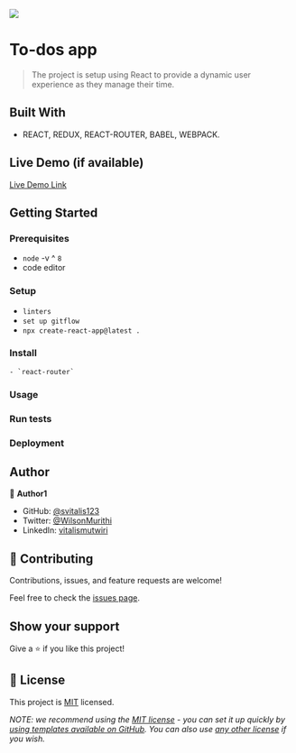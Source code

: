 ![](https://img.shields.io/badge/Microverse-blueviolet)

#  To-dos app

> The project is setup using React to provide a dynamic user experience as they manage their time.


## Built With

- REACT, REDUX, REACT-ROUTER, BABEL, WEBPACK.


## Live Demo (if available)

[Live Demo Link](https://)


## Getting Started

### Prerequisites
 - `node` -v ^ `8`
 - code editor

### Setup
   - `linters`
   -  `set up gitflow`
   - `npx create-react-app@latest .`

### Install
    - `react-router`

### Usage

### Run tests

### Deployment



## Author

👤 **Author1**

- GitHub: [@svitalis123](https://github.com/svitalis123)
- Twitter: [@WilsonMurithi](https://twitter.com/WilsonMurithi)
- LinkedIn: [vitalismutwiri](https://linkedin.com/in/vitalismutwiri)


## 🤝 Contributing

Contributions, issues, and feature requests are welcome!

Feel free to check the [issues page](../../issues/).

## Show your support

Give a ⭐️ if you like this project!

## 📝 License

This project is [MIT](./LICENSE) licensed.

_NOTE: we recommend using the [MIT license](https://choosealicense.com/licenses/mit/) - you can set it up quickly by [using templates available on GitHub](https://docs.github.com/en/communities/setting-up-your-project-for-healthy-contributions/adding-a-license-to-a-repository). You can also use [any other license](https://choosealicense.com/licenses/) if you wish._
